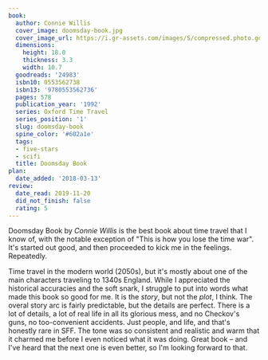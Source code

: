 ```yaml
---
book:
  author: Connie Willis
  cover_image: doomsday-book.jpg
  cover_image_url: https://i.gr-assets.com/images/S/compressed.photo.goodreads.com/books/1403972500l/24983._SY160_.jpg
  dimensions:
    height: 18.0
    thickness: 3.3
    width: 10.7
  goodreads: '24983'
  isbn10: 0553562738
  isbn13: '9780553562736'
  pages: 578
  publication_year: '1992'
  series: Oxford Time Travel
  series_position: '1'
  slug: doomsday-book
  spine_color: '#602a1e'
  tags:
  - five-stars
  - scifi
  title: Doomsday Book
plan:
  date_added: '2018-03-13'
review:
  date_read: 2019-11-20
  did_not_finish: false
  rating: 5
---
```


Doomsday Book by *Connie Willis* is the best book about time travel that I know of, with the notable exception of "This is how you lose the time war". It's started out good, and then proceeded to kick me in the feelings. Repeatedly.

Time travel in the modern world (2050s), but it's mostly about one of the main characters traveling to 1340s England. While I appreciated the historical accuracies and the soft snark, I struggle to put into words what made this book so good for me. It is the *story*, but not the *plot*, I think. The overal story arc is fairly predictable, but the details are perfect. There is a lot of details, a lot of real life in all its glorious mess, and no Checkov's guns, no too-convenient accidents. Just people, and life, and that's honestly rare in SFF. The tone was so consistent and realistic and warm that it charmed me before I even noticed what it was doing. Great book – and I've heard that the next one is even better, so I'm looking forward to that.
